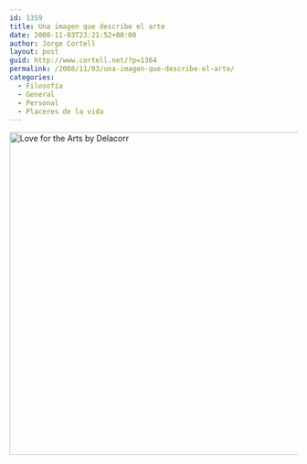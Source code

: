```yaml
---
id: 1359
title: Una imagen que describe el arte
date: 2008-11-03T23:21:52+00:00
author: Jorge Cortell
layout: post
guid: http://www.cortell.net/?p=1364
permalink: /2008/11/03/una-imagen-que-describe-el-arte/
categories:
  - Filosofí­a
  - General
  - Personal
  - Placeres de la vida
---
```

<img src="http://upload.wikimedia.org/wikipedia/commons/8/82/A_Love_for_the_Arts_by_Delacorr.jpg" alt="Love for the Arts by Delacorr" width="800" height="565" />